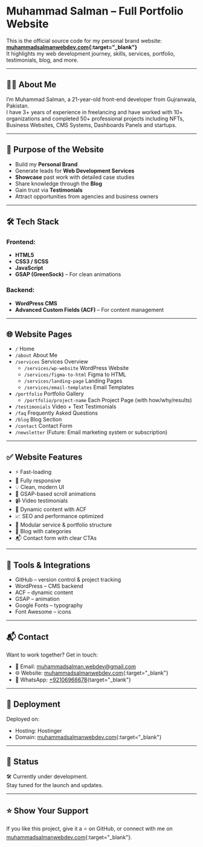 # Muhammad Salman – Full Portfolio Website

This is the official source code for my personal brand website: **[muhammadsalmanwebdev.com](https://muhammadsalmanwebdev.com){:target="\_blank"}**  
It highlights my web development journey, skills, services, portfolio, testimonials, blog, and more.

---

## 🧑‍💻 About Me

I’m Muhammad Salman, a 21-year-old front-end developer from Gujranwala, Pakistan.  
I have 3+ years of experience in freelancing and have worked with 10+ organizations and completed 50+ professional projects including NFTs, Business Websites, CMS Systems, Dashboards Panels and startups.

---

## 🎯 Purpose of the Website

- Build my **Personal Brand**
- Generate leads for **Web Development Services**
- **Showcase** past work with detailed case studies
- Share knowledge through the **Blog**
- Gain trust via **Testimonials**
- Attract opportunities from agencies and business owners

---

## 🛠 Tech Stack

### Frontend:

- **HTML5**
- **CSS3 / SCSS**
- **JavaScript**
- **GSAP (GreenSock)** – For clean animations

### Backend:

- **WordPress CMS**
- **Advanced Custom Fields (ACF)** – For content management

---

## 🌐 Website Pages

- `/` Home
- `/about` About Me
- `/services` Services Overview
  - `/services/wp-website` WordPress Website
  - `/services/figma-to-html` Figma to HTML
  - `/services/landing-page` Landing Pages
  - `/services/email-templates` Email Templates
- `/portfolio` Portfolio Gallery
  - `/portfolio/project-name` Each Project Page (with how/why/results)
- `/testimonials` Video + Text Testimonials
- `/faq` Frequently Asked Questions
- `/blog` Blog Section
- `/contact` Contact Form
- `/newsletter` (Future: Email marketing system or subscription)

---

## ✅ Website Features

- ⚡ Fast-loading
- 📱 Fully responsive
- 💡 Clean, modern UI
- 🎯 GSAP-based scroll animations
- 📹 Video testimonials
- 🧠 Dynamic content with ACF
- 📈 SEO and performance optimized
- 🧩 Modular service & portfolio structure
- 📝 Blog with categories
- 📬 Contact form with clear CTAs

<!-- ---

## 📂 Folder Structure (Basic Overview)

```bash
📦 root/
 ┣ 📁 assets/
 ┃ ┣ 📁 css/
 ┃ ┣ 📁 js/
 ┃ ┣ 📁 images/
 ┣ 📁 wp-theme/         # WordPress custom theme with ACF templates
 ┣ 📄 index.html        # Home template (or in theme)
 ┣ 📄 README.md
``` -->

---

## 🧪 Tools & Integrations

- GitHub – version control & project tracking
- WordPress – CMS backend
- ACF – dynamic content
- GSAP – animation
- Google Fonts – typography
- Font Awesome – icons
<!-- - Optional: Mailchimp (for newsletter later) -->

---

## 📬 Contact

Want to work together? Get in touch:

- 📧 Email: muhammadsalman.webdev@gmail.com
- 🌐 Website: [muhammadsalmanwebdev.com](https://muhammadsalmanwebdev.com){:target="\_blank"}
- 📱 WhatsApp: [+92106966678](https://wa.me/92106966678){target="\_blank"}

---

## 🚀 Deployment

Deployed on:

- Hosting: Hostinger
- Domain: [muhammadsalmanwebdev.com](https://muhammadsalmanwebdev.com){:target="\_blank"}
<!-- - CDN / Performance: Optional (e.g., Cloudflare) -->

---

## 🚧 Status

🛠 Currently under development.  
Stay tuned for the launch and updates.

---

## ⭐️ Show Your Support

If you like this project, give it a ⭐️ on GitHub, or connect with me on [muhammadsalmanwebdev.com](https://linkedin.com/in/muhammad-salman-webdev/){:target="\_blank"}.
